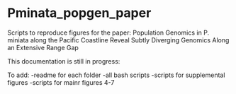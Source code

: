 # Pminata_popgen_paper
 Scripts to reproduce figures for the paper: Population Genomics in P. miniata along the Pacific Coastline Reveal Subtly Diverging Genomics Along an Extensive Range Gap

 This documentation is still in progress:

 To add:
 -readme for each folder
 -all bash scripts
 -scripts for supplemental figures
 -scripts for mainr figures 4-7



